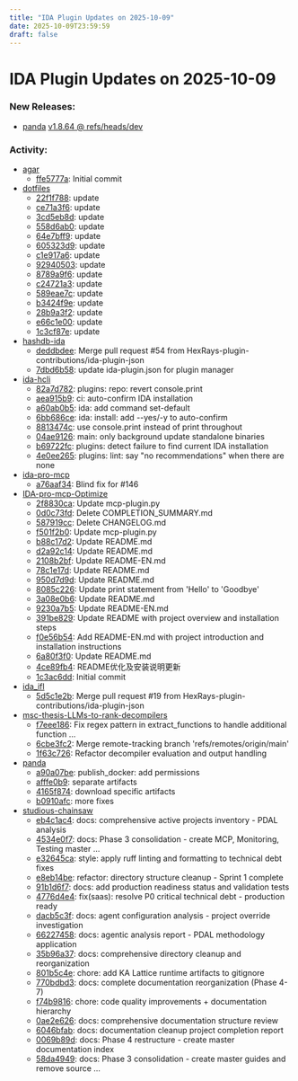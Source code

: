 ```yaml
---
title: "IDA Plugin Updates on 2025-10-09"
date: 2025-10-09T23:59:59
draft: false
---
```


# IDA Plugin Updates on 2025-10-09

### New Releases:
  - [panda](https://github.com/panda-re/panda) [v1.8.64 @ refs/heads/dev](https://github.com/panda-re/panda/releases/tag/v1.8.64)

### Activity:
  - [agar](https://github.com/junron/agar)
    - [ffe5777a](https://github.com/junron/agar/commit/ffe5777abe0bda8d4a82e82491dfcafd657dd04a): Initial commit
  - [dotfiles](https://github.com/RioKato/dotfiles)
    - [22f1f788](https://github.com/RioKato/dotfiles/commit/22f1f7881193cbf26636db8e8f3d7730b059a1fe): update
    - [ce71a3f6](https://github.com/RioKato/dotfiles/commit/ce71a3f664b27ecd8cb2e078995929164fd39093): update
    - [3cd5eb8d](https://github.com/RioKato/dotfiles/commit/3cd5eb8d39a089bbed7d503b846cc8904c21e9c6): update
    - [558d6ab0](https://github.com/RioKato/dotfiles/commit/558d6ab061311e2dfe95f9dd88a128e86c3d7709): update
    - [64e7bff9](https://github.com/RioKato/dotfiles/commit/64e7bff997bb760cc77598c0710157e4750c1fec): update
    - [605323d9](https://github.com/RioKato/dotfiles/commit/605323d91fa329fddd19ee59aa0193e02fd72ea5): update
    - [c1e917a6](https://github.com/RioKato/dotfiles/commit/c1e917a63283eb2235f5596164241405234a9514): update
    - [92940503](https://github.com/RioKato/dotfiles/commit/9294050315dc45dee087b7cff42861ee22e03198): update
    - [8789a9f6](https://github.com/RioKato/dotfiles/commit/8789a9f6a91cf0ced8d7f94134c814649a931bf3): update
    - [c24721a3](https://github.com/RioKato/dotfiles/commit/c24721a34beb7d82c9a2b924427129ee77aedb1d): update
    - [589eae7c](https://github.com/RioKato/dotfiles/commit/589eae7c1195ad898ac8e6326e118c37e7f8f1f6): update
    - [b3424f9e](https://github.com/RioKato/dotfiles/commit/b3424f9e2dad0aa0b081913e6ab4d427be358dc6): update
    - [28b9a3f2](https://github.com/RioKato/dotfiles/commit/28b9a3f28dbee22e4b9224ce6768daeed59a9db5): update
    - [e66c1e00](https://github.com/RioKato/dotfiles/commit/e66c1e0092f4e6577f4643bbb27abf3f118b0443): update
    - [1c3cf87e](https://github.com/RioKato/dotfiles/commit/1c3cf87e5a5591e02e296b159b3f5dbdf365284c): update
  - [hashdb-ida](https://github.com/OALabs/hashdb-ida)
    - [deddbdee](https://github.com/OALabs/hashdb-ida/commit/deddbdee829a3c5fb93086481f78b7494defe020): Merge pull request #54 from HexRays-plugin-contributions/ida-plugin-json
    - [7dbd6b58](https://github.com/OALabs/hashdb-ida/commit/7dbd6b5801dbfbefad64f46ee49464d1e4d82131): update ida-plugin.json for plugin manager
  - [ida-hcli](https://github.com/HexRaysSA/ida-hcli)
    - [82a7d782](https://github.com/HexRaysSA/ida-hcli/commit/82a7d7829c7f14254c51fcc913a0aaf306e631e5): plugins: repo: revert console.print
    - [aea915b9](https://github.com/HexRaysSA/ida-hcli/commit/aea915b913f767f8dc61c2623e0229bf37d37514): ci: auto-confirm IDA installation
    - [a60ab0b5](https://github.com/HexRaysSA/ida-hcli/commit/a60ab0b589be7c31fab582638bfe01e93389b48e): ida: add command set-default
    - [6bb686ce](https://github.com/HexRaysSA/ida-hcli/commit/6bb686ce9fa6746f9f777aaaabbc39f0ecccfb7e): ida: install: add --yes/-y to auto-confirm
    - [8813474c](https://github.com/HexRaysSA/ida-hcli/commit/8813474c82a5d64bb538304bd64e70ae3f6a9778): use console.print instead of print throughout
    - [04ae9126](https://github.com/HexRaysSA/ida-hcli/commit/04ae91263ef8ca702229b162ccd698543da8f08c): main: only background update standalone binaries
    - [b69722fc](https://github.com/HexRaysSA/ida-hcli/commit/b69722fcc7cb79e6269785363f681af5dc6d3001): plugins: detect failure to find current IDA installation
    - [4e0ee265](https://github.com/HexRaysSA/ida-hcli/commit/4e0ee265479fe092f438ceac13790788aab21434): plugins: lint: say "no recommendations" when there are none
  - [ida-pro-mcp](https://github.com/mrexodia/ida-pro-mcp)
    - [a76aaf34](https://github.com/mrexodia/ida-pro-mcp/commit/a76aaf34fa804d063b559fce27b9b54e4023ded3): Blind fix for #146
  - [IDA-pro-mcp-Optimize](https://github.com/chi111i/IDA-pro-mcp-Optimize)
    - [2f8830ca](https://github.com/chi111i/IDA-pro-mcp-Optimize/commit/2f8830ca57f94f10bcfe56a53498a3ce16994d29): Update mcp-plugin.py
    - [0d0c73fd](https://github.com/chi111i/IDA-pro-mcp-Optimize/commit/0d0c73fda64a5b7774e4092aedb1b0b9bce12358): Delete COMPLETION_SUMMARY.md
    - [587919cc](https://github.com/chi111i/IDA-pro-mcp-Optimize/commit/587919cc169416315540df62734a83e5a2824f52): Delete CHANGELOG.md
    - [f501f2b0](https://github.com/chi111i/IDA-pro-mcp-Optimize/commit/f501f2b04c264f9cce52e353c93b7c88c3504c48): Update mcp-plugin.py
    - [b88c17d2](https://github.com/chi111i/IDA-pro-mcp-Optimize/commit/b88c17d2512ad7f24d503d4d445a657620f1cdcb): Update README.md
    - [d2a92c14](https://github.com/chi111i/IDA-pro-mcp-Optimize/commit/d2a92c14832aa709fb71311fa93f4c416f7587f8): Update README.md
    - [2108b2bf](https://github.com/chi111i/IDA-pro-mcp-Optimize/commit/2108b2bfab0450a8f7da72837b6742c0fee9b09c): Update README-EN.md
    - [78c1e17d](https://github.com/chi111i/IDA-pro-mcp-Optimize/commit/78c1e17dd1d17201f4e4c4209b0782c92eb637fa): Update README.md
    - [950d7d9d](https://github.com/chi111i/IDA-pro-mcp-Optimize/commit/950d7d9d9da5583617805edf3be4f9c3b0da9a4f): Update README.md
    - [8085c226](https://github.com/chi111i/IDA-pro-mcp-Optimize/commit/8085c226d03dee1997eea791aefe411376ac8bce): Update print statement from 'Hello' to 'Goodbye'
    - [3a08e0b6](https://github.com/chi111i/IDA-pro-mcp-Optimize/commit/3a08e0b6fb382dfdfef82a332865cfe85f719031): Update README.md
    - [9230a7b5](https://github.com/chi111i/IDA-pro-mcp-Optimize/commit/9230a7b53bcba2888056e97bbf5f94c07ffbd271): Update README-EN.md
    - [391be829](https://github.com/chi111i/IDA-pro-mcp-Optimize/commit/391be82972cca0cf96539d5a8cd45d1907209074): Update README with project overview and installation steps
    - [f0e56b54](https://github.com/chi111i/IDA-pro-mcp-Optimize/commit/f0e56b54c5f86dd01f0cbef159f31c81208d2294): Add README-EN.md with project introduction and installation instructions
    - [6a80f3f0](https://github.com/chi111i/IDA-pro-mcp-Optimize/commit/6a80f3f062f9da679a5d3a97f8e39685f8779913): Update README.md
    - [4ce89fb4](https://github.com/chi111i/IDA-pro-mcp-Optimize/commit/4ce89fb40597dfae91ea1ce79171d5c13bf73ed2): README优化及安装说明更新
    - [1c3ac6dd](https://github.com/chi111i/IDA-pro-mcp-Optimize/commit/1c3ac6dd20da25c75ea0f0996bc9e95fc9c97aff): Initial commit
  - [ida_ifl](https://github.com/hasherezade/ida_ifl)
    - [5d5c1e2b](https://github.com/hasherezade/ida_ifl/commit/5d5c1e2bb21d97d941e961ed739c1c042ba22329): Merge pull request #19 from HexRays-plugin-contributions/ida-plugin-json
  - [msc-thesis-LLMs-to-rank-decompilers](https://github.com/Lurpigi/msc-thesis-LLMs-to-rank-decompilers)
    - [f7eee186](https://github.com/Lurpigi/msc-thesis-LLMs-to-rank-decompilers/commit/f7eee1864e60ab23efe48d3376e7cfc004477215): Fix regex pattern in extract_functions to handle additional function …
    - [6cbe3fc2](https://github.com/Lurpigi/msc-thesis-LLMs-to-rank-decompilers/commit/6cbe3fc25a4d80b6838a7f4780fcec11acc63bd9): Merge remote-tracking branch 'refs/remotes/origin/main'
    - [1f63c726](https://github.com/Lurpigi/msc-thesis-LLMs-to-rank-decompilers/commit/1f63c72627c8551ff8a3df9c7472a4613dc2be20): Refactor decompiler evaluation and output handling
  - [panda](https://github.com/panda-re/panda)
    - [a90a07be](https://github.com/panda-re/panda/commit/a90a07bead283a31bb7df02d16edb91c6f8f150a): publish_docker: add permissions
    - [afffe0b9](https://github.com/panda-re/panda/commit/afffe0b93eb1248e6f0b8b953a15e27d40977067): separate artifacts
    - [4165f874](https://github.com/panda-re/panda/commit/4165f8742db14db6c0c0a8b188477c9ad8515b48): download specific artifacts
    - [b0910afc](https://github.com/panda-re/panda/commit/b0910afc670dca566793138e38e311c7fe45f6a5): more fixes
  - [studious-chainsaw](https://github.com/eatenbywo1ves/studious-chainsaw)
    - [eb4c1ac4](https://github.com/eatenbywo1ves/studious-chainsaw/commit/eb4c1ac4f5b24928e5fd60bb5a87ea8080b279f9): docs: comprehensive active projects inventory - PDAL analysis
    - [4534e0f7](https://github.com/eatenbywo1ves/studious-chainsaw/commit/4534e0f7eac0433459946457bf2f3da04911adeb): docs: Phase 3 consolidation - create MCP, Monitoring, Testing master …
    - [e32645ca](https://github.com/eatenbywo1ves/studious-chainsaw/commit/e32645ca59f2e243fa3b0388fa491c7c8dd6d18f): style: apply ruff linting and formatting to technical debt fixes
    - [e8eb14be](https://github.com/eatenbywo1ves/studious-chainsaw/commit/e8eb14be6b01af18cdab2dacd3607fd1de2cfc40): refactor: directory structure cleanup - Sprint 1 complete
    - [91b1d6f7](https://github.com/eatenbywo1ves/studious-chainsaw/commit/91b1d6f7ddd540bf0b4ee02960a4922eb38c38fd): docs: add production readiness status and validation tests
    - [4776d4e4](https://github.com/eatenbywo1ves/studious-chainsaw/commit/4776d4e4e8eaf866cd4cf2cb326cf8f6586ea97f): fix(saas): resolve P0 critical technical debt - production ready
    - [dacb5c3f](https://github.com/eatenbywo1ves/studious-chainsaw/commit/dacb5c3f43bcae9688895e570d746049f14b89aa): docs: agent configuration analysis - project override investigation
    - [66227458](https://github.com/eatenbywo1ves/studious-chainsaw/commit/662274585337c5f63f13e3f2a51f48b16fc42ef0): docs: agentic analysis report - PDAL methodology application
    - [35b96a37](https://github.com/eatenbywo1ves/studious-chainsaw/commit/35b96a37c12eddfa88a4eae6ef2ddb8b13979b8c): docs: comprehensive directory cleanup and reorganization
    - [801b5c4e](https://github.com/eatenbywo1ves/studious-chainsaw/commit/801b5c4e3c3afa346d9e9f47bd74b63f4671ff2b): chore: add KA Lattice runtime artifacts to gitignore
    - [770bdbd3](https://github.com/eatenbywo1ves/studious-chainsaw/commit/770bdbd3508e46a545eac0cd0c87a5a3de7606cf): docs: complete documentation reorganization (Phase 4-7)
    - [f74b9816](https://github.com/eatenbywo1ves/studious-chainsaw/commit/f74b981655a052cc3d402bbf9898b22e648d4397): chore: code quality improvements + documentation hierarchy
    - [0ae2e626](https://github.com/eatenbywo1ves/studious-chainsaw/commit/0ae2e62601a18deb8bc9a637cf59dbbf025c6318): docs: comprehensive documentation structure review
    - [6046bfab](https://github.com/eatenbywo1ves/studious-chainsaw/commit/6046bfab4baec3a68fcb48ada877d991d4719272): docs: documentation cleanup project completion report
    - [0069b89d](https://github.com/eatenbywo1ves/studious-chainsaw/commit/0069b89d9917da83d08a4d69578298f8575a9971): docs: Phase 4 restructure - create master documentation index
    - [58da4949](https://github.com/eatenbywo1ves/studious-chainsaw/commit/58da494997e780d7135a1a5f49510c5520fd635b): docs: Phase 3 consolidation - create master guides and remove source …
